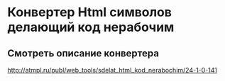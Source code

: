 # Конвертер Html символов делающий код нерабочим
## Смотреть описание конвертера
http://atmpl.ru/publ/web_tools/sdelat_html_kod_nerabochim/24-1-0-141
